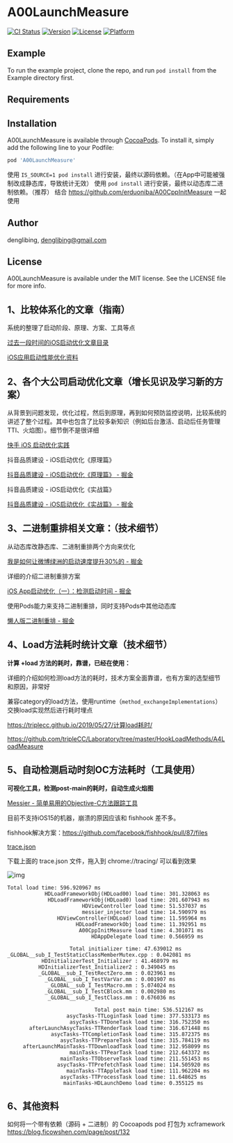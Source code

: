 # A00LaunchMeasure

[![CI Status](https://img.shields.io/travis/denglibing5/A00LaunchMeasure.svg?style=flat)](https://travis-ci.org/denglibing5/A00LaunchMeasure)
[![Version](https://img.shields.io/cocoapods/v/A00LaunchMeasure.svg?style=flat)](https://cocoapods.org/pods/A00LaunchMeasure)
[![License](https://img.shields.io/cocoapods/l/A00LaunchMeasure.svg?style=flat)](https://cocoapods.org/pods/A00LaunchMeasure)
[![Platform](https://img.shields.io/cocoapods/p/A00LaunchMeasure.svg?style=flat)](https://cocoapods.org/pods/A00LaunchMeasure)

## Example

To run the example project, clone the repo, and run `pod install` from the Example directory first.

## Requirements

## Installation

A00LaunchMeasure is available through [CocoaPods](https://cocoapods.org). To install
it, simply add the following line to your Podfile:

```ruby
pod 'A00LaunchMeasure'
```

使用 `IS_SOURCE=1 pod install` 进行安装，最终以源码依赖。（在App中可能被强制改成静态库，导致统计无效）
使用 `pod install` 进行安装，最终以动态库二进制依赖。（推荐）
结合 https://github.com/erduoniba/A00CppInitMeasure 一起使用

## Author

denglibing, denglibing@gmail.com

## License

A00LaunchMeasure is available under the MIT license. See the LICENSE file for more info.





## 1、比较体系化的文章（指南）

系统的整理了启动阶段、原理、方案、工具等点

[过去一段时间的iOS启动优化文章目录](https://everettjf.github.io/2018/12/12/ios-app-launch-perf-coll/#pre-main-阶段)

[iOS应用启动性能优化资料](https://everettjf.github.io/2018/08/06/ios-launch-performance-collection/)

## 2、各个大公司启动优化文章（增长见识及学习新的方案）

从背景到问题发现，优化过程，然后到原理，再到如何预防监控说明，比较系统的讲述了整个过程。其中也包含了比较多新知识（例如后台激活、启动后任务管理TTI、火焰图）。细节倒不是很详细

[快手 iOS 启动优化实践](https://mp.weixin.qq.com/s/ph7kFRKYWP1bqbNtTK4z3Q)

抖音品质建设 - iOS启动优化《原理篇》

[抖音品质建设 - iOS启动优化《原理篇》 - 掘金](https://juejin.cn/post/6887741815529832456)

抖音品质建设 - iOS启动优化《实战篇》

[抖音品质建设 - iOS启动优化《实战篇》 - 掘金](https://juejin.cn/post/6921508850684133390)

## 3、二进制重排相关文章：（技术细节）

从动态库改静态库、二进制重排两个方向来优化

[我是如何让微博绿洲的启动速度提升30%的 - 掘金](https://juejin.cn/post/6844904143111323661)

详细的介绍二进制重排方案

[iOS App启动优化（一）：检测启动时间 - 掘金](https://juejin.cn/post/6844904165773328392)

使用Pods能力来支持二进制重排，同时支持Pods中其他动态库

[懒人版二进制重排 - 掘金](https://juejin.cn/post/6844904192193085448)

## 4、Load方法耗时统计文章（技术细节）

**计算 +load 方法的耗时，靠谱，已经在使用：**

详细的介绍如何检测load方法的耗时，技术方案全面靠谱，也有方案的选型细节和原因，非常好

兼容category的load方法，使用runtime（`method_exchangeImplementations`）交换load实现然后进行耗时埋点

https://triplecc.github.io/2019/05/27/计算load耗时/

https://github.com/tripleCC/Laboratory/tree/master/HookLoadMethods/A4LoadMeasure

## 5、自动检测启动时刻OC方法耗时（工具使用）

**可视化工具，检测post-main的耗时，自动生成火焰图**

[Messier - 简单易用的Objective-C方法跟踪工具](https://everettjf.github.io/2019/05/06/messier/#背景)

目前不支持iOS15的机器，崩溃的原因应该和 fishhook 差不多。

fishhook解决方案：https://github.com/facebook/fishhook/pull/87/files

[trace.json](https://s3-us-west-2.amazonaws.com/secure.notion-static.com/c1b40e30-7c17-4e96-9f37-94ffb981f14a/trace.json)

下载上面的 trace.json 文件，拖入到 chrome://tracing/ 可以看到效果

![img](https://spotless-dragon-2b6.notion.site/image/https%3A%2F%2Fs3-us-west-2.amazonaws.com%2Fsecure.notion-static.com%2Ff7d542c3-161e-48e9-b2ff-edcabf91e6a7%2FUntitled.png?table=block&id=1da5b88f-6227-4a1d-a1a3-e6b482eebd65&spaceId=11661b9d-e796-4b15-be83-2c4bcd14fbdf&width=2000&userId=&cache=v2)



```shell
Total load time: 596.920967 ms
            HDLoadFrameworkObj(HDLoad00) load time: 301.328063 ms
             HDLoadFrameworkObj(HDLoad0) load time: 201.607943 ms
                        HDViewController load time: 51.537037 ms
                        messier_injector load time: 14.590979 ms
                HDViewController(HDLoad) load time: 11.595964 ms
                      HDLoadFrameworkObj load time: 11.392951 ms
                       A00CppInitMeasure load time: 4.301071 ms
                           HDAppDelegate load time: 0.566959 ms

					Total initializer time: 47.639012 ms
_GLOBAL__sub_I_TestStaticClassMemberMutex.cpp : 0.042081 ms
           HDInitializerTest_Initializer : 41.468979 ms
          HDInitializerTest_Initializer2 : 0.349045 ms
          _GLOBAL__sub_I_TestRectZero.mm : 0.023961 ms
            _GLOBAL__sub_I_TestVarVar.mm : 0.001907 ms
             _GLOBAL__sub_I_TestMacro.mm : 5.074024 ms
            _GLOBAL__sub_I_TestCBlock.mm : 0.002980 ms
             _GLOBAL__sub_I_TestClass.mm : 0.676036 ms

							Total post main time: 536.512167 ms
                   asycTasks-TTLoginTask load time: 377.533173 ms
                    asycTasks-TTDoneTask load time: 316.752350 ms
       afterLaunchAsycTasks-TTRenderTask load time: 316.671448 ms
              asycTasks-TTCompletionTask load time: 315.872375 ms
                 asycTasks-TTPrepareTask load time: 315.784119 ms
     afterLaunchMainTasks-TTDownloadTask load time: 312.958099 ms
                    mainTasks-TTPearTask load time: 212.643372 ms
                 mainTasks-TTObserveTask load time: 211.551453 ms
                asycTasks-TTPrefetchTask load time: 114.505920 ms
                   mainTasks-TTAppleTask load time: 111.962204 ms
                 asycTasks-TTProcessTask load time: 11.648625 ms
                  mainTasks-HDLaunchDemo load time: 0.355125 ms
```

## 6、其他资料
如何将一个带有依赖（源码 + 二进制）的 Cocoapods pod 打包为 xcframework
https://blog.ficowshen.com/page/post/132

